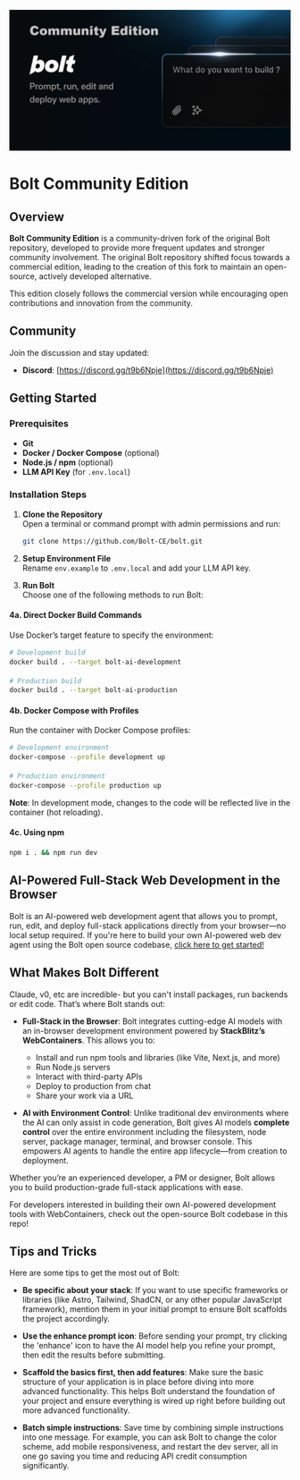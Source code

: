 [![Bolt: AI-Powered Full-Stack Web Development in the Browser](./public/social_preview_index.jpg)](https://bolt.new)

# Bolt Community Edition

## Overview

**Bolt Community Edition** is a community-driven fork of the original Bolt repository, developed to provide more frequent updates and stronger community involvement. The original Bolt repository shifted focus towards a commercial edition, leading to the creation of this fork to maintain an open-source, actively developed alternative.

This edition closely follows the commercial version while encouraging open contributions and innovation from the community.

## Community

Join the discussion and stay updated:
- **Discord**: [https://discord.gg/t9b6Npje](https://discord.gg/t9b6Npje)

## Getting Started

### Prerequisites

- **Git**
- **Docker / Docker Compose** (optional)
- **Node.js / npm** (optional)
- **LLM API Key** (for `.env.local`)

### Installation Steps

1. **Clone the Repository**  
   Open a terminal or command prompt with admin permissions and run:
   ```bash
   git clone https://github.com/Bolt-CE/bolt.git
   ```

2. **Setup Environment File**  
   Rename `env.example` to `.env.local` and add your LLM API key.

3. **Run Bolt**  
   Choose one of the following methods to run Bolt:

#### 4a. Direct Docker Build Commands
Use Docker’s target feature to specify the environment:
   ```bash
   # Development build
   docker build . --target bolt-ai-development
   
   # Production build
   docker build . --target bolt-ai-production
   ```

#### 4b. Docker Compose with Profiles
Run the container with Docker Compose profiles:
   ```bash
   # Development environment
   docker-compose --profile development up
   
   # Production environment
   docker-compose --profile production up
   ```

   **Note**: In development mode, changes to the code will be reflected live in the container (hot reloading).

#### 4c. Using npm
   ```bash
   npm i . && npm run dev
   ```

## AI-Powered Full-Stack Web Development in the Browser

Bolt is an AI-powered web development agent that allows you to prompt, run, edit, and deploy full-stack applications directly from your browser—no local setup required. If you're here to build your own AI-powered web dev agent using the Bolt open source codebase, [click here to get started!](./CONTRIBUTING.md)

## What Makes Bolt Different

Claude, v0, etc are incredible- but you can't install packages, run backends or edit code. That’s where Bolt stands out:

- **Full-Stack in the Browser**: Bolt integrates cutting-edge AI models with an in-browser development environment powered by **StackBlitz’s WebContainers**. This allows you to:
  - Install and run npm tools and libraries (like Vite, Next.js, and more)
  - Run Node.js servers
  - Interact with third-party APIs
  - Deploy to production from chat
  - Share your work via a URL

- **AI with Environment Control**: Unlike traditional dev environments where the AI can only assist in code generation, Bolt gives AI models **complete control** over the entire  environment including the filesystem, node server, package manager, terminal, and browser console. This empowers AI agents to handle the entire app lifecycle—from creation to deployment.

Whether you’re an experienced developer, a PM or designer, Bolt allows you to build production-grade full-stack applications with ease.

For developers interested in building their own AI-powered development tools with WebContainers, check out the open-source Bolt codebase in this repo!

## Tips and Tricks

Here are some tips to get the most out of Bolt:

- **Be specific about your stack**: If you want to use specific frameworks or libraries (like Astro, Tailwind, ShadCN, or any other popular JavaScript framework), mention them in your initial prompt to ensure Bolt scaffolds the project accordingly.

- **Use the enhance prompt icon**: Before sending your prompt, try clicking the 'enhance' icon to have the AI model help you refine your prompt, then edit the results before submitting.

- **Scaffold the basics first, then add features**: Make sure the basic structure of your application is in place before diving into more advanced functionality. This helps Bolt understand the foundation of your project and ensure everything is wired up right before building out more advanced functionality.

- **Batch simple instructions**: Save time by combining simple instructions into one message. For example, you can ask Bolt to change the color scheme, add mobile responsiveness, and restart the dev server, all in one go saving you time and reducing API credit consumption significantly.